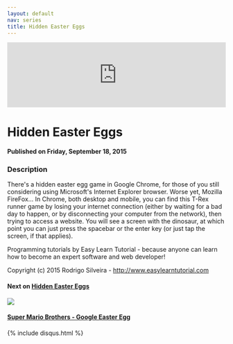 ```yaml
---
layout: default
nav: series
title: Hidden Easter Eggs
---
```


<div class="container">
    <div class="row mt grid">
        <div class="mt"></div>
        <div class="row" style="margin-bottom: 20px;">
            <div class="col-sm-push-1 col-sm-10 col-md-push-2 col-md-8">
                <div class="video-container">
                    <iframe width="100%" src="https://www.youtube.com/embed/eBgYamvLqUE" frameborder="0" allowfullscreen></iframe>
                </div>
            </div>
            <div class="clearfix"></div>
            <div class="col-md-8">
                <h1>Hidden Easter Eggs</h1>
                <h4>Published on Friday, September 18, 2015</h4>
                <h3>Description</h3>
                <p>There's a hidden easter egg game in Google Chrome, for those of you still considering using Microsoft's Internet Explorer browser. Worse yet, Mozilla FireFox... In Chrome, both desktop and mobile, you can find this T-Rex runner game by losing your internet connection (either by waiting for a bad day to happen, or by disconnecting your computer from the network), then trying to access a website. You will see a screen with the dinosaur, at which point you can just press the spacebar or the enter key (or just tap the screen, if that applies).

Programming tutorials by Easy Learn Tutorial - because anyone can learn how to become an expert software and web developer!

Copyright (c) 2015 Rodrigo Silveira - http://www.easylearntutorial.com</p>
            </div>
            <div class="col-md-4">
                <h4>Next on <a href="/series/hidden-easter-eggs">Hidden Easter Eggs</a></h4><div class="row" style="margin-bottom: 20px">
            <div class="col-md-6">
                <a href="/series/hidden-easter-eggs/super-mario-brothers-google-easter-egg">
                    <img src="/img/blank.gif" data-echo="https://i.ytimg.com/vi/_s_j1I-Il28/hqdefault.jpg" class="img-responsive" />
                </a>
            </div>
            <div class="col-md-6">
                <h4>
                    <a href="/series/hidden-easter-eggs/super-mario-brothers-google-easter-egg">Super Mario Brothers - Google Easter Egg</a>
                </h4>
            </div>
        </div>
            </div>
            <div class="col-md-8">
                {% include disqus.html %}
            </div>
        </div>
    </div>
    <div class="row mt grid"></div>
</div>
